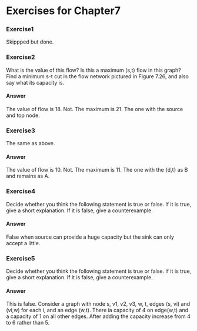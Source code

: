 # Exercises for Chapter7

### Exercise1

Skippped but done.

### Exercise2
What is the value of this flow? Is this a maximum (s,t) flow in this graph? Find a minimum s-t cut in the flow network pictured in Figure 7.26, and also say what its capacity is.

#### Answer
The value of flow is 18. Not. The maximum is 21. The one with the source and top node.

### Exercise3
The same as above.

#### Answer
The value of flow is 10. Not. The maximum is 11. The one with the {d,t} as B and remains as A.

### Exercise4
Decide whether you think the following statement is true or false. If it is true, give a short explanation. If it is false, give a counterexample.

#### Answer
False when source can provide a huge capacity but the sink can only accept a little.

### Exercise5
Decide whether you think the following statement is true or false. If it is true, give a short explanation. If it is false, give a counterexample.

#### Answer
This is false. Consider a graph with node s, v1, v2, v3, w, t, edges (s, vi) and (vi,w) for each i, and an edge (w,t). There ia capacity of 4 on edge(w,t) and a capacity of 1 on all other edges. After adding the capacity increase from 4 to 6 rather than 5.